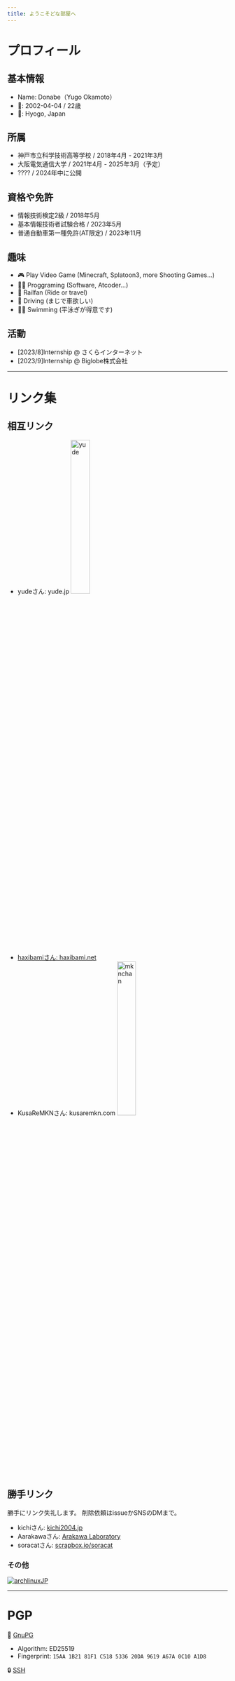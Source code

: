 ```yaml
---
title: ようこそどな部屋へ
---
```


<h1><span class="reinbo">プロフィール</span></h1>

## 基本情報
- Name: Donabe（Yugo Okamoto）
- 🎂: 2002-04-04 / 22歳
- 📍: Hyogo, Japan

## 所属
- 神戸市立科学技術高等学校  / 2018年4月 - 2021年3月
- 大阪電気通信大学 / 2021年4月 - 2025年3月（予定）
- ???? / 2024年中に公開

## 資格や免許
- 情報技術検定2級 / 2018年5月
- 基本情報技術者試験合格 / 2023年5月
- 普通自動車第一種免許(AT限定) / 2023年11月


## 趣味

- 🎮 Play Video Game (Minecraft, Splatoon3, more Shooting Games…)
- 🧑‍💻 Proggraming (Software, Atcoder…)
- 🚅 Railfan (Ride or travel)
- 🚗 Driving (まじで車欲しい)
- 🏊🏻 Swimming (平泳ぎが得意です)

## 活動

- [2023/8]Internship @ さくらインターネット
- [2023/9]Internship @ Biglobe株式会社

---

# リンク集

## 相互リンク
- yudeさん: yude.jp <a href=https://yude.jp> <img src="/img/yude_banner.png" width = "30%" alt="yude"/> </a>
- [haxibamiさん: haxibami.net](https://haxibami.net)
- KusaReMKNさん: kusaremkn.com <a href=https://kusaremkn.com> <img src="/img/mknchan.webp" width = "30%" alt="mknchan"/> </a>

## 勝手リンク
勝手にリンク失礼します。
削除依頼はissueかSNSのDMまで。

- kichiさん: [kichi2004.jp](https://kichi2004.jp)
- Aarakawaさん: [Arakawa Laboratory](https://arkw.net)
- soracatさん: [scrapbox.io/soracat](https://scrapbox.io/soracat/soracat)


### その他

<a href=https://www.archlinux.jp><img src="/img/arch8015linux.png" alt="archlinuxJP"><a>

---
# PGP
🔑 [GnuPG](https://github.com/donabe8898.gpg)
- Algorithm: ED25519
- Fingerprint: `15AA 1B21 81F1 C518 5336 20DA 9619 A67A 0C10 A1D8`

🔒 [SSH](https://github.com/donabe8898.keys)